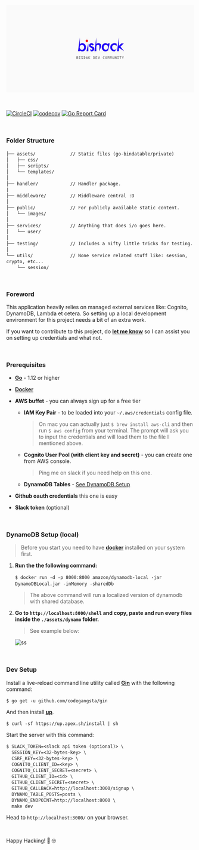 ![bishack](./banner.jpg)

&nbsp;

[![CircleCI](https://circleci.com/gh/bis-hack/bishack.dev.svg?style=svg)](https://circleci.com/gh/bis-hack/bishack.dev)
[![codecov](https://codecov.io/gh/bis-hack/bishack.dev/branch/master/graph/badge.svg)](https://codecov.io/gh/bis-hack/bishack.dev)
[![Go Report Card](https://goreportcard.com/badge/github.com/bis-hack/bishack.dev)](https://goreportcard.com/report/github.com/bis-hack/bishack.dev)

&nbsp;

### Folder Structure

	├── assets/             // Static files (go-bindatable/private)
	│   ├── css/
	│   ├── scripts/
	│   └── templates/
	│
	├── handler/            // Handler package.
	|
	├── middleware/         // Middleware central :D
	│
	├── public/             // For publicly available static content.
	│   └── images/
	│
	├── services/           // Anything that does i/o goes here.
	│   └── user/
	│
	├── testing/            // Includes a nifty little tricks for testing.
	│
	└── utils/              // None service related stuff like: session, crypto, etc...
	    └── session/
&nbsp;


### Foreword

This application heavily relies on managed external services like: Cognito, DynamoDB, Lambda et cetera. So setting up a local development environment for this project needs a bit of an extra work.

If you want to contribute to this project, do **[let me know](https://github.com/penzur)** so I can assist you on setting up credentials and what not.

&nbsp;

### Prerequisites


- [**Go**](https://golang.org) - 1.12 or higher

- [**Docker**](https://docker.io)

- **AWS buffet** - you can always sign up for a free tier

	- **IAM Key Pair** - to be loaded into your `~/.aws/credentials` config file.

		> On mac you can actually just `$ brew install aws-cli` and then run `$ aws config` from your terminal. The prompt will ask you to input the credentials and will load them to the file I mentioned above.

	- **Cognito User Pool (with client key and secret)** - you can create one from AWS console.

		> Ping me on slack if you need help on this one.

	- **DynamoDB Tables** - [See DynamoDB Setup](#dynamodb-setup-local)


- **Github oauth credentials** this one is easy
- **Slack token** (optional)

&nbsp;

### DynamoDB Setup (local)

> Before you start you need to have **[docker](https://docker.io)** installed on your system first.

1. **Run the the following command:**

	`$ docker run -d -p 8000:8000 amazon/dynamodb-local -jar DynamoDBLocal.jar -inMemory -sharedDb`

	> The above command will run a localized version of dynamodb with shared database.


2. **Go to `http://localhost:8000/shell` and copy, paste and run every files inside the `./assets/dynamo` folder.**

	> See example below:

	![ss](https://cl.ly/d0ea7b20429e/Screen%252520Recording%2525202019-06-21%252520at%25252003.19%252520PM.gif)


&nbsp;

### Dev Setup

Install a live-reload command line utility called [**Gin**](https://github.com/codegangsta/gin) with the following command:

	$ go get -u github.com/codegangsta/gin


And then install [**up**](https://up.docs.apex.sh/).

	$ curl -sf https://up.apex.sh/install | sh


Start the server with this command:

	$ SLACK_TOKEN=<slack api token (optional)> \
	  SESSION_KEY=<32-bytes-key> \
	  CSRF_KEY=<32-bytes-key> \
	  COGNITO_CLIENT_ID=<key> \
	  COGNITO_CLIENT_SECRET=<secret> \
	  GITHUB_CLIENT_ID=<id> \
	  GITHUB_CLIENT_SECRET=<secret> \
	  GITHUB_CALLBACK=http://localhost:3000/signup \
	  DYNAMO_TABLE_POSTS=posts \
	  DYNAMO_ENDPOINT=http://localhost:8000 \
	  make dev



Head to `http://localhost:3000/` on your browser.

&nbsp;


Happy Hacking! 🖖 🤓

&nbsp;


